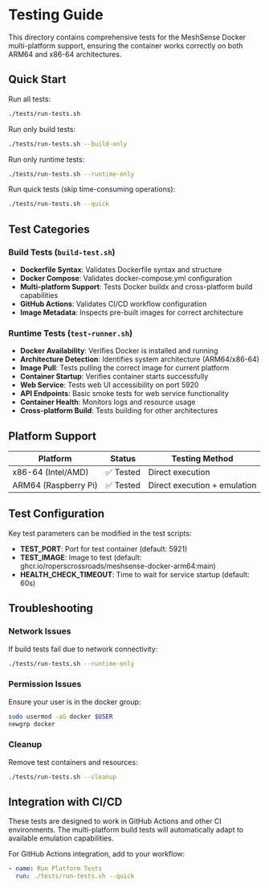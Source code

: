 # Testing Guide

This directory contains comprehensive tests for the MeshSense Docker multi-platform support, ensuring the container works correctly on both ARM64 and x86-64 architectures.

## Quick Start

Run all tests:
```bash
./tests/run-tests.sh
```

Run only build tests:
```bash
./tests/run-tests.sh --build-only
```

Run only runtime tests:
```bash
./tests/run-tests.sh --runtime-only
```

Run quick tests (skip time-consuming operations):
```bash
./tests/run-tests.sh --quick
```

## Test Categories

### Build Tests (`build-test.sh`)
- **Dockerfile Syntax**: Validates Dockerfile syntax and structure
- **Docker Compose**: Validates docker-compose.yml configuration
- **Multi-platform Support**: Tests Docker buildx and cross-platform build capabilities
- **GitHub Actions**: Validates CI/CD workflow configuration
- **Image Metadata**: Inspects pre-built images for correct architecture

### Runtime Tests (`test-runner.sh`)
- **Docker Availability**: Verifies Docker is installed and running
- **Architecture Detection**: Identifies system architecture (ARM64/x86-64)
- **Image Pull**: Tests pulling the correct image for current platform
- **Container Startup**: Verifies container starts successfully
- **Web Service**: Tests web UI accessibility on port 5920
- **API Endpoints**: Basic smoke tests for web service functionality
- **Container Health**: Monitors logs and resource usage
- **Cross-platform Build**: Tests building for other architectures

## Platform Support

| Platform | Status | Testing Method |
|----------|--------|----------------|
| x86-64 (Intel/AMD) | ✅ Tested | Direct execution |
| ARM64 (Raspberry Pi) | ✅ Tested | Direct execution + emulation |

## Test Configuration

Key test parameters can be modified in the test scripts:

- **TEST_PORT**: Port for test container (default: 5921)
- **TEST_IMAGE**: Image to test (default: ghcr.io/roperscrossroads/meshsense-docker-arm64:main)
- **HEALTH_CHECK_TIMEOUT**: Time to wait for service startup (default: 60s)

## Troubleshooting

### Network Issues
If build tests fail due to network connectivity:
```bash
./tests/run-tests.sh --runtime-only
```

### Permission Issues
Ensure your user is in the docker group:
```bash
sudo usermod -aG docker $USER
newgrp docker
```

### Cleanup
Remove test containers and resources:
```bash
./tests/run-tests.sh --cleanup
```

## Integration with CI/CD

These tests are designed to work in GitHub Actions and other CI environments. The multi-platform build tests will automatically adapt to available emulation capabilities.

For GitHub Actions integration, add to your workflow:
```yaml
- name: Run Platform Tests
  run: ./tests/run-tests.sh --quick
```